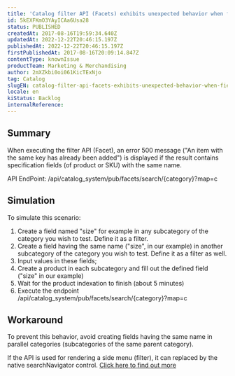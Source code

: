```yaml
---
title: 'Catalog filter API (Facets) exhibits unexpected behavior when fields of different specifications have the same name'
id: 5kEXFKmO3YAyICAa6Usa28
status: PUBLISHED
createdAt: 2017-08-16T19:59:34.640Z
updatedAt: 2022-12-22T20:46:15.197Z
publishedAt: 2022-12-22T20:46:15.197Z
firstPublishedAt: 2017-08-16T20:09:14.847Z
contentType: knownIssue
productTeam: Marketing & Merchandising
author: 2mXZkbi0oi061KicTExNjo
tag: Catalog
slugEN: catalog-filter-api-facets-exhibits-unexpected-behavior-when-fields-of-different-specifications-have-the-same-name
locale: en
kiStatus: Backlog
internalReference: 
---
```


## Summary

When executing the filter API (Facet), an error 500 message ("An item with the same key has already been added") is displayed if the result contains specification fields (of product or SKU) with the same name.

API EndPoint: /api/catalog_system/pub/facets/search/{category}?map=c

## Simulation

To simulate this scenario:

1. Create a field named "size" for example in any subcategory of the category you wish to test. Define it as a filter.
2. Create a field having the same name ("size", in our example) in another subcategory of the category you wish to test. Define it as a filter as well.
3. Input values in these fields;
4. Create a product in each subcategory and fill out the defined field ("size" in our example)
5. Wait for the product indexation to finish (about 5 minutes)
6. Execute the endpoint /api/catalog_system/pub/facets/search/{category}?map=c

## Workaround

To prevent this behavior, avoid creating fields having the same name in parallel categories (subcategories of the same parent category). 

If the API is used for rendering a side menu (filter), it can replaced by the native searchNavigator control. [Click here to find out more](http://help.vtex.com/en/tutorial/--tutorials_550) 

